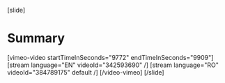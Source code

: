 [slide]
# Summary

[vimeo-video startTimeInSeconds="9772" endTimeInSeconds="9909"]
[stream language="EN" videoId="342593690"  /]
[stream language="RO" videoId="384789175" default /]
[/video-vimeo]
[/slide]